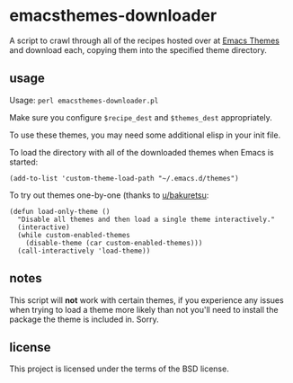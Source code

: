 # emacsthemes-downloader

A script to crawl through all of the recipes hosted over at [Emacs Themes](https://emacsthemes.com/) and download each, copying them into the specified theme directory.

## usage

Usage: `perl emacsthemes-downloader.pl`

Make sure you configure `$recipe_dest` and `$themes_dest` appropriately.

To use these themes, you may need some additional elisp in your init file.

To load the directory with all of the downloaded themes when Emacs is started:
```
(add-to-list 'custom-theme-load-path "~/.emacs.d/themes")
```

To try out themes one-by-one (thanks to [u/bakuretsu](https://www.reddit.com/r/emacs/comments/30b67j/how_can_you_reset_emacs_to_the_default_theme/cpr8bsn):
```
(defun load-only-theme ()
  "Disable all themes and then load a single theme interactively."
  (interactive)
  (while custom-enabled-themes
    (disable-theme (car custom-enabled-themes)))
  (call-interactively 'load-theme))
```

## notes

This script will **not** work with certain themes, if you experience any issues when trying to load a theme more likely than not you'll need to install the package the theme is included in. Sorry.

## license

This project is licensed under the terms of the BSD license.

